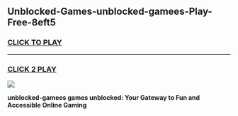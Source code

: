 
## Unblocked-Games-unblocked-gamees-Play-Free-8eft5
<h3>
<a href="https://premium76.site?title=unblocked-gamees&ref=18A1">CLICK TO PLAY</a></h3>
<hr>

<h3>
<a href="https://premium76.site?title=unblocked-gamees&ref=18A1">CLICK 2 PLAY</a>
  
</h3>

<a href="https://premium76.site?title=unblocked-gamees&ref=18A1"><img src="https://clearcache.store/games.png"></a>


**unblocked-gamees games unblocked: Your Gateway to Fun and Accessible Online Gaming**
